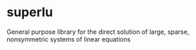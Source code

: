 # superlu
General purpose library for the direct solution of large, sparse, nonsymmetric systems of linear equations

